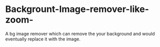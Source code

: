 # Backgrount-Image-remover-like-zoom-
A bg image remover which can remove the your background and would eventually replace it with the image.
